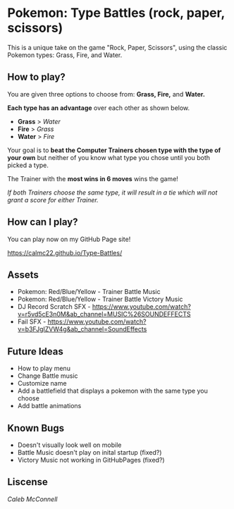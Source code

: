 # Pokemon: Type Battles (rock, paper, scissors)

This is a unique take on the game "Rock, Paper, Scissors", using the classic Pokemon types: Grass, Fire, and Water.

## How to play?

You are given three options to choose from: **Grass, Fire,** and **Water.**

**Each type has an advantage** over each other as shown below.

* **Grass** > _Water_
* **Fire** > _Grass_
* **Water** > _Fire_

Your goal is to **beat the Computer Trainers chosen type with the type of your own** but neither of you know what type you chose until you both picked a type.

The Trainer with the **most wins in 6 moves** wins the game!

*If both Trainers choose the same type, it will result in a tie which will not grant a score for either Trainer.*


## How can I play?

You can play now on my GitHub Page site!

https://calmc22.github.io/Type-Battles/

## Assets

* Pokemon: Red/Blue/Yellow - Trainer Battle Music 
* Pokemon: Red/Blue/Yellow - Trainer Battle Victory Music
* DJ Record Scratch SFX - https://www.youtube.com/watch?v=r5vd5cE3n0M&ab_channel=MUSIC%26SOUNDEFFECTS
* Fail SFX - https://www.youtube.com/watch?v=b3FJgIZVW4g&ab_channel=SoundEffects

## Future Ideas

* How to play menu
* Change Battle music
* Customize name
* Add a battlefield that displays a pokemon with the same type you choose
* Add battle animations

## Known Bugs

* Doesn't visually look well on mobile
* Battle Music doesn't play on inital startup (fixed?)
* Victory Music not working in GitHubPages (fixed?)

## Liscense

*Caleb McConnell*